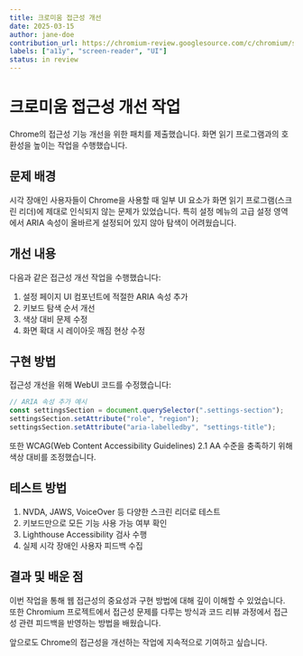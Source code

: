 ```yaml
---
title: 크로미움 접근성 개선
date: 2025-03-15
author: jane-doe
contribution_url: https://chromium-review.googlesource.com/c/chromium/src/+/98765
labels: ["a11y", "screen-reader", "UI"]
status: in review
---
```


# 크로미움 접근성 개선 작업

Chrome의 접근성 기능 개선을 위한 패치를 제출했습니다. 화면 읽기 프로그램과의 호환성을 높이는 작업을 수행했습니다.

## 문제 배경

시각 장애인 사용자들이 Chrome을 사용할 때 일부 UI 요소가 화면 읽기 프로그램(스크린 리더)에 제대로 인식되지 않는 문제가 있었습니다. 특히 설정 메뉴의 고급 설정 영역에서 ARIA 속성이 올바르게 설정되어 있지 않아 탐색이 어려웠습니다.

## 개선 내용

다음과 같은 접근성 개선 작업을 수행했습니다:

1. 설정 페이지 UI 컴포넌트에 적절한 ARIA 속성 추가
2. 키보드 탐색 순서 개선
3. 색상 대비 문제 수정
4. 화면 확대 시 레이아웃 깨짐 현상 수정

## 구현 방법

접근성 개선을 위해 WebUI 코드를 수정했습니다:

```javascript
// ARIA 속성 추가 예시
const settingsSection = document.querySelector(".settings-section");
settingsSection.setAttribute("role", "region");
settingsSection.setAttribute("aria-labelledby", "settings-title");
```

또한 WCAG(Web Content Accessibility Guidelines) 2.1 AA 수준을 충족하기 위해 색상 대비를 조정했습니다.

## 테스트 방법

1. NVDA, JAWS, VoiceOver 등 다양한 스크린 리더로 테스트
2. 키보드만으로 모든 기능 사용 가능 여부 확인
3. Lighthouse Accessibility 검사 수행
4. 실제 시각 장애인 사용자 피드백 수집

## 결과 및 배운 점

이번 작업을 통해 웹 접근성의 중요성과 구현 방법에 대해 깊이 이해할 수 있었습니다. 또한 Chromium 프로젝트에서 접근성 문제를 다루는 방식과 코드 리뷰 과정에서 접근성 관련 피드백을 반영하는 방법을 배웠습니다.

앞으로도 Chrome의 접근성을 개선하는 작업에 지속적으로 기여하고 싶습니다.
